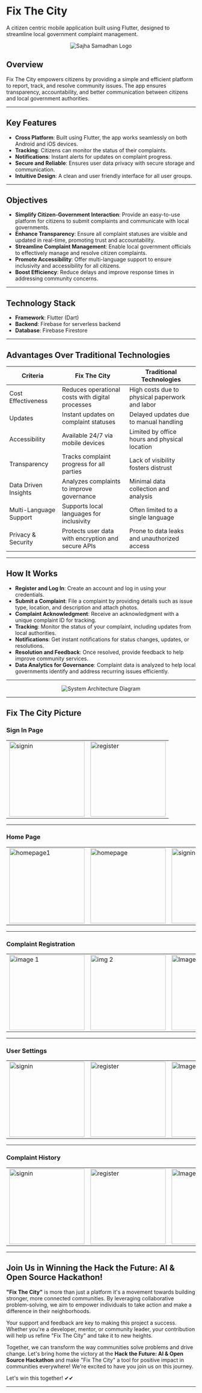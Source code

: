 # Fix The City

A citizen centric mobile application built using Flutter, designed to streamline local government complaint management.


<div align="center">
  <img src="https://cdn.discordapp.com/attachments/1324665851760349285/1325127148503044240/sadha_2-Photoroom.png?ex=677aa853&is=677956d3&hm=f948a3faf465225ab639764dbc474c1b71339eae88071431fef1243261b30724&" alt="Sajha Samadhan Logo" />
</div>



## Overview

Fix The City empowers citizens by providing a simple and efficient platform to report, track, and resolve community issues. The app ensures transparency, accountability, and better communication between citizens and local government authorities.

---

## Key Features

- **Cross Platform**: Built using Flutter, the app works seamlessly on both Android and iOS devices.
- **Tracking**: Citizens can monitor the status of their complaints.
- **Notifications**: Instant alerts for updates on complaint progress.
- **Secure and Reliable**: Ensures user data privacy with secure storage and communication.
- **Intuitive Design**: A clean and user friendly interface for all user groups.

---

## Objectives

- **Simplify Citizen-Government Interaction**: Provide an easy-to-use platform for citizens to submit complaints and communicate with local governments.
- **Enhance Transparency**: Ensure all complaint statuses are visible and updated in real-time, promoting trust and accountability.
- **Streamline Complaint Management**: Enable local government officials to effectively manage and resolve citizen complaints.
- **Promote Accessibility**: Offer multi-language support to ensure inclusivity and accessibility for all citizens.
- **Boost Efficiency**: Reduce delays and improve response times in addressing community concerns.

---

## Technology Stack

- **Framework**: Flutter (Dart)
- **Backend**: Firebase for serverless backend
- **Database**: Firebase Firestore


---

## Advantages Over Traditional Technologies

| Criteria               | Fix The City                                       | Traditional Technologies                       |
| ---------------------- | -------------------------------------------------- | ---------------------------------------------- |
| Cost Effectiveness     | Reduces operational costs with digital processes   | High costs due to physical paperwork and labor |
| Updates                | Instant updates on complaint statuses              | Delayed updates due to manual handling         |
| Accessibility          | Available 24/7 via mobile devices                  | Limited by office hours and physical location  |
| Transparency           | Tracks complaint progress for all parties          | Lack of visibility fosters distrust            |
| Data Driven Insights   | Analyzes complaints to improve governance          | Minimal data collection and analysis           |
| Multi-Language Support | Supports local languages for inclusivity           | Often limited to a single language             |
| Privacy & Security     | Protects user data with encryption and secure APIs | Prone to data leaks and unauthorized access    |

---

## How It Works

- **Register and Log In**: Create an account and log in using your credentials.
- **Submit a Complaint**: File a complaint by providing details such as issue type, location, and description and attach photos.
- **Complaint Acknowledgment**: Receive an acknowledgment with a unique complaint ID for tracking.
- **Tracking**: Monitor the status of your complaint, including updates from local authorities.
- **Notifications**: Get instant notifications for status changes, updates, or resolutions.
- **Resolution and Feedback**: Once resolved, provide feedback to help improve community services.
- **Data Analytics for Governance**: Complaint data is analyzed to help local governments identify and address recurring issues efficiently.

---

<div align="center">
  <img src="https://cdn.discordapp.com/attachments/1324921969522507817/1325149435595849889/system_arch.png?ex=677abd15&is=67796b95&hm=b3bb67be7d9fcd2dc2baa19c380b1f98151cf0ba66147eedc54c6c0e0e30f28d&" alt="System Architecture Diagram" />
</div>

---

## Fix The City Picture



### Sign In Page

<table>
  <tr>
    <td><img src="https://cdn.discordapp.com/attachments/1324921969522507817/1325155143708315719/image.png?ex=677ac266&is=677970e6&hm=395fcaeb66e25d5f7b034c67add7172dd1285b70ebcb85a987a19219ddab8104&" alt="signin" width="200"></td>
    <td><img src="https://cdn.discordapp.com/attachments/1324921969522507817/1325155812011802634/image.png?ex=677ac305&is=67797185&hm=5ee4bcdb940361c4557bfcaf4c6c1d5f9731afc3bfcc3726b3dde99dc5606f8b&" alt="register" width="200"></td>

</table>


---
### Home Page

<table>
  <tr>
    <td><img src="https://cdn.discordapp.com/attachments/1324921969522507817/1325155364970299402/image.png?ex=677ac29b&is=6779711b&hm=41955d092d18f80fdd210fd44dd4fad8cc3045d4b150b8cb910bbfa5a4b74f36&" alt="homepage1" width="200"></td>
    <td><img src="https://cdn.discordapp.com/attachments/1324921969522507817/1325155441692643392/image.png?ex=677ac2ad&is=6779712d&hm=2d47fb6029d5f4f05b95b4f49e8161ad8ef6c15ad5004b652c57efd77c701ddd&" alt="homepage" width="200"></td> 
     <td><img src="https://cdn.discordapp.com/attachments/1324921969522507817/1325163601564008558/image.png?ex=677aca46&is=677978c6&hm=2832e49b54f6c683d2bb3b28fbd155a38da2a874b421ec12562a61089f1c37e7&" alt="signin" width="200"></td>
    <td><img src="https://cdn.discordapp.com/attachments/1324921969522507817/1325161788844675174/image.png?ex=677ac896&is=67797716&hm=a2f95a461fdeb69295c4fd32f6b34cdcc24a4085db84eb2aac0848b1f9e96f53&" alt="register" width="200"></td> 
    <td><img src="https://cdn.discordapp.com/attachments/1324921969522507817/1325161876203507793/image.png?ex=677ac8ab&is=6779772b&hm=e40c62f55ad25a3b61172126c2fdf5b164363323dafb79bd455e9bf0fe6c768a&" alt="Image 3" width="200"></td>

</table>

---
### Complaint Registration 

<table>
  <tr>
    <td><img src="https://cdn.discordapp.com/attachments/1324921969522507817/1325156340515082351/image.png?ex=677ac383&is=67797203&hm=e29b28c99bbe4664e5480e9b2864ee4018ec9e9cfc980f37154f3bce1f021037&" alt="image 1" width="200"></td>
    <td><img src="https://cdn.discordapp.com/attachments/1324921969522507817/1325157032978022562/image.png?ex=677ac428&is=677972a8&hm=076ad2fd13be62cb08c4e2699801337a7f5fe56ef73c0e77349f73a949426a27&" alt="img 2" width="200"></td> 
    <td><img src="https://cdn.discordapp.com/attachments/1324921969522507817/1325157093145051228/image.png?ex=677ac437&is=677972b7&hm=a31c6bd14d7ae8c9651defb752299218cf4ccd23bd3daaee73a31ee7377b98fc&" alt="Image 3" width="200"></td>
  <td><img src="https://cdn.discordapp.com/attachments/1324921969522507817/1325157366525726786/image.png?ex=677ac478&is=677972f8&hm=8bd8b515f887ed7b0e6b2c8e8f3badd6dc6e17d3e746c52e648d39e2bfb41b6d&" alt="Image 4" width="200"></td>
  
  </tr>
</table>

---

### User Settings 
<table>
  <tr>
    <td><img src="https://cdn.discordapp.com/attachments/1324921969522507817/1325157572876959866/image.png?ex=677ac4a9&is=67797329&hm=0d372cd018faa6108adfcc5c7dddf8d89efb258bf00a41853333b46f0b1663ef&" alt="signin" width="200"></td>
    <td><img src="https://cdn.discordapp.com/attachments/1324921969522507817/1325157759087546441/image.png?ex=677ac4d6&is=67797356&hm=3b1d9d6e127427cbe1b209fd6322ffe1fb8f163f0b5c698a06a908561a6014b3&" alt="register" width="200"></td> 
    <td><img src="https://cdn.discordapp.com/attachments/1324921969522507817/1325157880394944532/image.png?ex=677ac4f2&is=67797372&hm=b12811e75a1a64317c40ee5652ad98cbe2a59c931127feaf19771aad10a041e5&" alt="Image 3" width="200"></td>
    <td><img src="https://cdn.discordapp.com/attachments/1324921969522507817/1325158057226797199/image.png?ex=677ac51d&is=6779739d&hm=323fda59b84599050892e7080be81b90ca911b1c216065fa700fc722cca4e8a5&" alt="Image 3" width="200"></td><td><img src="https://cdn.discordapp.com/attachments/1324921969522507817/1325165107541446706/image.png?ex=677acbae&is=67797a2e&hm=22a4aed7aa39bfedb749ea429963d035fcd5560685088a4993f4fd62c651e443&" alt="Image 3" width="200"></td>
  </tr>
 
</table>

---

### Complaint History

<table>
  <tr>
    <td><img src="https://cdn.discordapp.com/attachments/1324921969522507817/1325160341608468510/image.png?ex=677ac73d&is=677975bd&hm=8be8fdb77e79962c720353053bf27f94498fd94607113b926329361d217646d8&" alt="signin" width="200"></td>
    <td><img src="https://cdn.discordapp.com/attachments/1324921969522507817/1325160455592738906/image.png?ex=677ac758&is=677975d8&hm=c2d465849542bd88743e0f36028e10bde189a444aaf5058d825f996310ad2669&" alt="register" width="200"></td> 
    <td><img src="https://cdn.discordapp.com/attachments/1324921969522507817/1325160879179960420/image.png?ex=677ac7bd&is=6779763d&hm=fb2370bd19e6e16bb5c5c7218715d78924c25717db2c1e524205b5f7ecc0322f&" alt="Image 3" width="200"></td>
    
 
</table>


---


## Join Us in Winning the Hack the Future: AI & Open Source Hackathon!

**"Fix The City"** is more than just a platform it's a movement towards building stronger, more connected communities. By leveraging collaborative problem-solving, we aim to empower individuals to take action and make a difference in their neighborhoods.

Your support and feedback are key to making this project a success. Whether you're a developer, mentor, or community leader, your contribution will help us refine "Fix The City" and take it to new heights.

Together, we can transform the way communities solve problems and drive change. Let's bring home the victory at the **Hack the Future: AI & Open Source Hackathon** and make "Fix The City" a tool for positive impact in communities everywhere!
We're excited to have you join us on this journey.

Let's win this together! ✔✔

---



